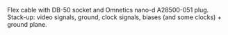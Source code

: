 Flex cable with DB-50 socket and Omnetics nano-d A28500-051 plug. Stack-up: video signals, ground, clock signals, biases (and some clocks) + ground plane.
